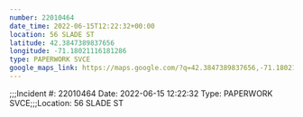 ```yaml
---
number: 22010464
date_time: 2022-06-15T12:22:32+00:00
location: 56 SLADE ST
latitude: 42.3847389837656
longitude: -71.18021116181286
type: PAPERWORK SVCE
google_maps_link: https://maps.google.com/?q=42.3847389837656,-71.18021116181286
---
```


;;;Incident #: 22010464   Date: 2022-06-15 12:22:32    Type: PAPERWORK SVCE;;;Location: 56 SLADE ST
